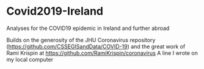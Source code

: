 # Covid2019-Ireland
Analyses for the COVID19 epidemic in Ireland and further abroad

Builds on the generosity of the JHU Coronavirus repository (https://github.com/CSSEGISandData/COVID-19) and the great work of Rami Krispin at https://github.com/RamiKrispin/coronavirus
A line I wrote on my local computer
